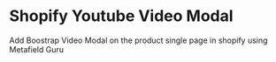 # Shopify Youtube Video Modal
Add Boostrap Video Modal on the product single page in shopify using Metafield Guru
